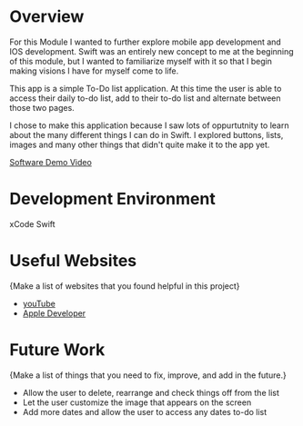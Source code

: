 # Overview

For this Module I wanted to further explore mobile app development and IOS development. 
Swift was an entirely new concept to me at the beginning of this module, but I wanted to familiarize
myself with it so that I begin making visions I have for myself come to life.

This app is a simple To-Do list application. At this time the user is able to access their daily to-do list,
add to their to-do list and alternate between those two pages.

I chose to make this application because I saw lots of oppurtutnity to learn about
the many different things I can do in Swift. I explored buttons, lists, images and many other 
things that didn't quite make it to the app yet. 

[Software Demo Video](http://youtube.link.goes.here)

# Development Environment

xCode
Swift

# Useful Websites

{Make a list of websites that you found helpful in this project}
* [youTube](https://www.youtube.com/watch?v=9KMaGxYTcEI&list=PLMRqhzcHGw1YqPh-ggQHJPAUxdHov_uNJ&index=9)
* [Apple Developer]([http://url.link.goes.here](https://developer.apple.com/documentation/swiftui/button))

# Future Work

{Make a list of things that you need to fix, improve, and add in the future.}
* Allow the user to delete, rearrange and check things off from the list
* Let the user customize the image that appears on the screen
* Add more dates and allow the user to access any dates to-do list

